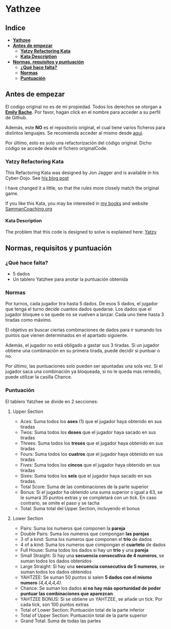 # Yathzee

## **Indice**

- [**Yathzee**](#yathzee)
- [**Antes de empezar**](#antes-de-empezar)
  - [**Yatzy Refactoring Kata**](#yatzy-refactoring-kata)
  - [**Kata Description**](#kata-description)
- [**Normas, requisitos y puntuación**](#normas-requisitos-y-puntuación)
  - [**¿Qué hace falta?**](#¿qué-hace-falta)
  - [**Normas**](#normas)
  - [**Puntuación**](#puntuación)

## Antes de empezar

El codigo original no es de mi propiedad. Todos los derechos se otorgan a [**Emily Bache**](https://github.com/emilybache). Por favor, hagan click en el nombre para acceder a su perfil de Github.

Además, este **NO** es el repositorio original, el cual tiene varios ficheros para distintos lenguajes. Se recomienda acceder al mismo desde [aquí](https://github.com/emilybache/Yatzy-Refactoring-Kata).

Por último, esto es solo una refactorización del código original. Dicho código se accede desde el fichero originalCode.

### Yatzy Refactoring Kata

This Refactoring Kata was designed by Jon Jagger and is available in his Cyber-Dojo. See [his blog post](http://jonjagger.blogspot.co.uk/2012/05/yahtzee-cyber-dojo-refactoring-in-java.html)

I have changed it a little, so that the rules more closely match the original game.

If you like this Kata, you may be interested in [my books](https://leanpub.com/u/emilybache) and website [SammanCoaching.org](https://sammancoaching.org)

#### Kata Description

The problem that this code is designed to solve is explained here: [Yatzy](https://sammancoaching.org/kata_descriptions/yatzy.html)

## **Normas, requisitos y puntuación**

### ¿Qué hace falta?

- 5 dados
- Un tablero Yatzhee para anotar la puntuación obtenida

### Normas

Por turnos, cada jugador tira hasta 5 dados. De esos 5 dados, el jugador que tenga el turno decide cuantos dados quedarse. Los dados que el jugador bloquee o se quede no se vuelven a lanzar. Cada uno tiene hasta 3 tiradas como máximo.

El objetivo es buscar ciertas combinaciones de dados para ir sumando los puntos que vienen determinados en el apartado siguiente.

Además, el jugador no está obligado a gastar sus 3 tiradas. Si un jugador obtiene una combinación en su primera tirada, puede decidir si puntuar o no.

Por último, las puntuaciones solo pueden ser apuntadas una sola vez. Si el jugador saca una combinación ya bloqueada, si no le queda mas remedio, puede utilizar la casilla Chance.

### Puntuación

El tablero Yatzhee se divide en 2 secciones:

1. Upper Section

   - Aces: Suma todos los **ases** (1) que el jugador haya obtenido en sus tiradas
   - Twos: Suma todos los **doses** que el jugador haya sacado en sus tiradas
   - Threes: Suma todos los **treses** que el jugador haya obtenido en sus tiradas
   - Fours: Suma todos los **cuatros** que el jugador haya obtenido en sus tiradas
   - Fives: Suma todos los **cincos** que el jugador haya obtenido en sus tiradas
   - Sixes: Suma todos los **seis** que el jugador haya sacado en sus tiradas.
   - Total Score: Suma de las combinaciones de la parte superior
   - Bonus: Si el jugador ha obtenido una suma superior o igual a 63, se le sumará 35 puntos extras y se completará con un tick. En caso contrario, se omite el paso y se tacha
   - Total: Suma total del Upper Section, incluyendo el bonus

2. Lower Section
   - Pairs: Suma los numeros que componen la **pareja**
   - Double Pairs: Suma los numeros que compongan **las parejas**
   - 3 of a kind: Suma los numeros que componen el **trio** de dados
   - 4 of a kind: Suma los numeros que compongan el **cuarteto** de dados
   - Full House: Suma todos los dados si hay un **trio** y una **pareja**
   - Small Straight: Si hay una **secuencia consecutiva de 4 numeros**, se suman todos los dados obtenidos
   - Large Straight: Si hay una **secuencia consecutiva de 5 numeros**, se suman todos los dados obtenidos
   - YAHTZEE: Se suman 50 puntos si salen **5 dados con el mismo numero** _(4,4,4,4,4)_.
   - Chance: Se suman los dados **si no hay más oportunidad de poder puntuar las combinaciones que aparezcan**.
   - YAHTZEE BONUS: Si se obtiene un YAHTZEE, se añade un tick. Por cada tick, son 100 puntos extras
   - Total of Lower Section: Puntuación total de la parte inferior
   - Total of Upper Section: Puntuación total de la parte superior
   - Grand Total: Suma de todas las partes
